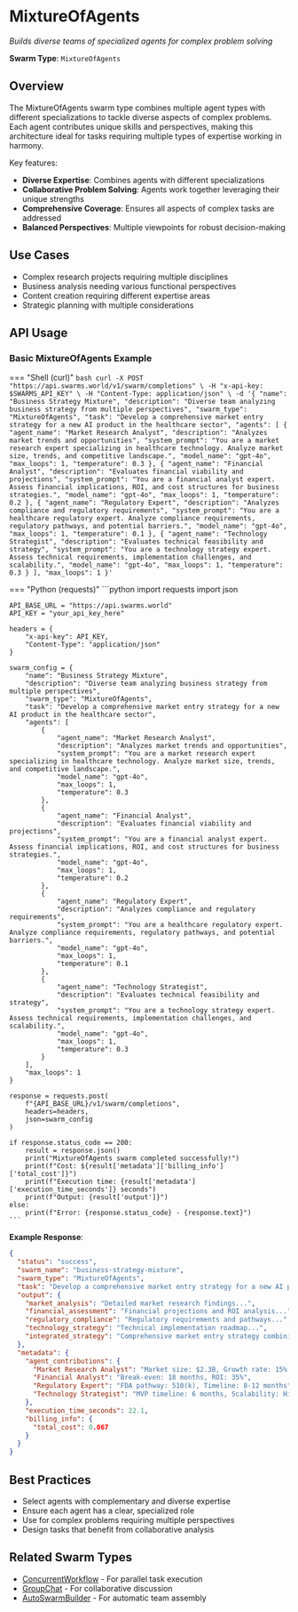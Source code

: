 # MixtureOfAgents

*Builds diverse teams of specialized agents for complex problem solving*

**Swarm Type**: `MixtureOfAgents`

## Overview

The MixtureOfAgents swarm type combines multiple agent types with different specializations to tackle diverse aspects of complex problems. Each agent contributes unique skills and perspectives, making this architecture ideal for tasks requiring multiple types of expertise working in harmony.

Key features:
- **Diverse Expertise**: Combines agents with different specializations
- **Collaborative Problem Solving**: Agents work together leveraging their unique strengths
- **Comprehensive Coverage**: Ensures all aspects of complex tasks are addressed
- **Balanced Perspectives**: Multiple viewpoints for robust decision-making

## Use Cases

- Complex research projects requiring multiple disciplines
- Business analysis needing various functional perspectives
- Content creation requiring different expertise areas
- Strategic planning with multiple considerations

## API Usage

### Basic MixtureOfAgents Example

=== "Shell (curl)"
    ```bash
    curl -X POST "https://api.swarms.world/v1/swarm/completions" \
      -H "x-api-key: $SWARMS_API_KEY" \
      -H "Content-Type: application/json" \
      -d '{
        "name": "Business Strategy Mixture",
        "description": "Diverse team analyzing business strategy from multiple perspectives",
        "swarm_type": "MixtureOfAgents",
        "task": "Develop a comprehensive market entry strategy for a new AI product in the healthcare sector",
        "agents": [
          {
            "agent_name": "Market Research Analyst",
            "description": "Analyzes market trends and opportunities",
            "system_prompt": "You are a market research expert specializing in healthcare technology. Analyze market size, trends, and competitive landscape.",
            "model_name": "gpt-4o",
            "max_loops": 1,
            "temperature": 0.3
          },
          {
            "agent_name": "Financial Analyst",
            "description": "Evaluates financial viability and projections",
            "system_prompt": "You are a financial analyst expert. Assess financial implications, ROI, and cost structures for business strategies.",
            "model_name": "gpt-4o",
            "max_loops": 1,
            "temperature": 0.2
          },
          {
            "agent_name": "Regulatory Expert",
            "description": "Analyzes compliance and regulatory requirements",
            "system_prompt": "You are a healthcare regulatory expert. Analyze compliance requirements, regulatory pathways, and potential barriers.",
            "model_name": "gpt-4o",
            "max_loops": 1,
            "temperature": 0.1
          },
          {
            "agent_name": "Technology Strategist",
            "description": "Evaluates technical feasibility and strategy",
            "system_prompt": "You are a technology strategy expert. Assess technical requirements, implementation challenges, and scalability.",
            "model_name": "gpt-4o",
            "max_loops": 1,
            "temperature": 0.3
          }
        ],
        "max_loops": 1
      }'
    ```

=== "Python (requests)"
    ```python
    import requests
    import json

    API_BASE_URL = "https://api.swarms.world"
    API_KEY = "your_api_key_here"
    
    headers = {
        "x-api-key": API_KEY,
        "Content-Type": "application/json"
    }
    
    swarm_config = {
        "name": "Business Strategy Mixture",
        "description": "Diverse team analyzing business strategy from multiple perspectives",
        "swarm_type": "MixtureOfAgents",
        "task": "Develop a comprehensive market entry strategy for a new AI product in the healthcare sector",
        "agents": [
            {
                "agent_name": "Market Research Analyst",
                "description": "Analyzes market trends and opportunities",
                "system_prompt": "You are a market research expert specializing in healthcare technology. Analyze market size, trends, and competitive landscape.",
                "model_name": "gpt-4o",
                "max_loops": 1,
                "temperature": 0.3
            },
            {
                "agent_name": "Financial Analyst",
                "description": "Evaluates financial viability and projections",
                "system_prompt": "You are a financial analyst expert. Assess financial implications, ROI, and cost structures for business strategies.",
                "model_name": "gpt-4o",
                "max_loops": 1,
                "temperature": 0.2
            },
            {
                "agent_name": "Regulatory Expert",
                "description": "Analyzes compliance and regulatory requirements",
                "system_prompt": "You are a healthcare regulatory expert. Analyze compliance requirements, regulatory pathways, and potential barriers.",
                "model_name": "gpt-4o",
                "max_loops": 1,
                "temperature": 0.1
            },
            {
                "agent_name": "Technology Strategist",
                "description": "Evaluates technical feasibility and strategy",
                "system_prompt": "You are a technology strategy expert. Assess technical requirements, implementation challenges, and scalability.",
                "model_name": "gpt-4o",
                "max_loops": 1,
                "temperature": 0.3
            }
        ],
        "max_loops": 1
    }
    
    response = requests.post(
        f"{API_BASE_URL}/v1/swarm/completions",
        headers=headers,
        json=swarm_config
    )
    
    if response.status_code == 200:
        result = response.json()
        print("MixtureOfAgents swarm completed successfully!")
        print(f"Cost: ${result['metadata']['billing_info']['total_cost']}")
        print(f"Execution time: {result['metadata']['execution_time_seconds']} seconds")
        print(f"Output: {result['output']}")
    else:
        print(f"Error: {response.status_code} - {response.text}")
    ```

**Example Response**:
```json
{
  "status": "success",
  "swarm_name": "business-strategy-mixture",
  "swarm_type": "MixtureOfAgents",
  "task": "Develop a comprehensive market entry strategy for a new AI product in the healthcare sector",
  "output": {
    "market_analysis": "Detailed market research findings...",
    "financial_assessment": "Financial projections and ROI analysis...",
    "regulatory_compliance": "Regulatory requirements and pathways...",
    "technology_strategy": "Technical implementation roadmap...",
    "integrated_strategy": "Comprehensive market entry strategy combining all perspectives..."
  },
  "metadata": {
    "agent_contributions": {
      "Market Research Analyst": "Market size: $2.3B, Growth rate: 15% CAGR",
      "Financial Analyst": "Break-even: 18 months, ROI: 35%",
      "Regulatory Expert": "FDA pathway: 510(k), Timeline: 8-12 months",
      "Technology Strategist": "MVP timeline: 6 months, Scalability: High"
    },
    "execution_time_seconds": 22.1,
    "billing_info": {
      "total_cost": 0.067
    }
  }
}
```

## Best Practices

- Select agents with complementary and diverse expertise
- Ensure each agent has a clear, specialized role
- Use for complex problems requiring multiple perspectives
- Design tasks that benefit from collaborative analysis

## Related Swarm Types

- [ConcurrentWorkflow](concurrent_workflow.md) - For parallel task execution
- [GroupChat](group_chat.md) - For collaborative discussion
- [AutoSwarmBuilder](auto_swarm_builder.md) - For automatic team assembly